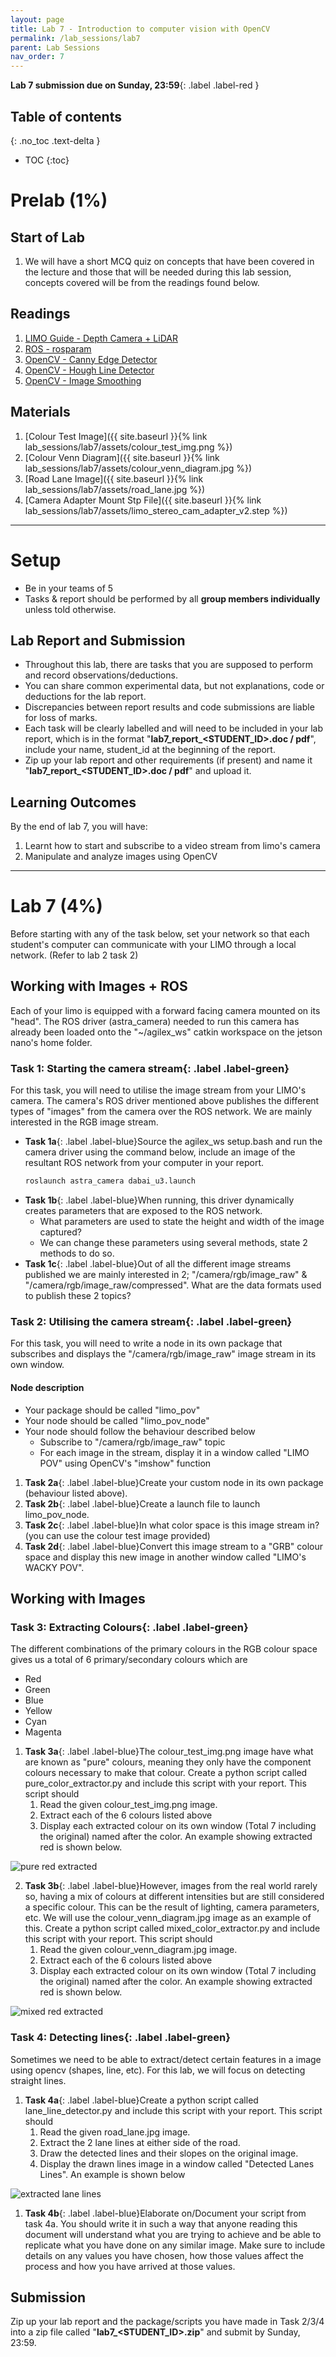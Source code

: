 ```yaml
---
layout: page
title: Lab 7 - Introduction to computer vision with OpenCV
permalink: /lab_sessions/lab7
parent: Lab Sessions
nav_order: 7
---
```

**Lab 7 submission due on Sunday, 23:59**{: .label .label-red }

## Table of contents
{: .no_toc .text-delta }

- TOC
{:toc}

# Prelab (1%)

## Start of Lab
1. We will have a short MCQ quiz on concepts that have been covered in the lecture and those that will be needed during this lab session, concepts covered will be from the readings found below.

## Readings
1. [LIMO Guide - Depth Camera + LiDAR](https://github.com/agilexrobotics/limo-doc/blob/master/Limo%20user%20manual(EN).md#7-depth-camera--lidar-mapping)
2. [ROS - rosparam](http://wiki.ros.org/rosparam)
3. [OpenCV - Canny Edge Detector](https://docs.opencv.org/4.1.1/da/d5c/tutorial_canny_detector.html)
4. [OpenCV - Hough Line Detector](https://docs.opencv.org/4.1.1/d9/db0/tutorial_hough_lines.html)
5. [OpenCV - Image Smoothing](https://docs.opencv.org/4.1.1/d4/d13/tutorial_py_filtering.html)

## Materials
1. [Colour Test Image]({{ site.baseurl }}{% link lab_sessions/lab7/assets/colour_test_img.png %})
2. [Colour Venn Diagram]({{ site.baseurl }}{% link lab_sessions/lab7/assets/colour_venn_diagram.jpg %})
3. [Road Lane Image]({{ site.baseurl }}{% link lab_sessions/lab7/assets/road_lane.jpg %})
4. [Camera Adapter Mount Stp File]({{ site.baseurl }}{% link lab_sessions/lab7/assets/limo_stereo_cam_adapter_v2.step %})

----

# Setup
* Be in your teams of 5
* Tasks & report should be performed by all **group members individually** unless told otherwise.

## Lab Report and Submission
* Throughout this lab, there are tasks that you are supposed to perform and record observations/deductions.
* You can share common experimental data, but not explanations, code or deductions for the lab report.
* Discrepancies between report results and code submissions are liable for loss of marks.
* Each task will be clearly labelled and will need to be included in your lab report, which is in the format "**lab7\_report\_<STUDENT\_ID>.doc / pdf**", include your name, student_id at the beginning of the report.
* Zip up your lab report and other requirements (if present) and name it "**lab7\_report\_<STUDENT\_ID>.doc / pdf**" and upload it.

## Learning Outcomes
By the end of lab 7, you will have:
1. Learnt how to start and subscribe to a video stream from limo's camera
2. Manipulate and analyze images using OpenCV

----

# Lab 7 (4%)
Before starting with any of the task below, set your network so that each student's computer can communicate with your LIMO through a local network. (Refer to lab 2 task 2)

## Working with Images + ROS
Each of your limo is equipped with a forward facing camera mounted on its "head". The ROS driver (astra_camera) needed to run this camera has already been loaded onto the "~/agilex_ws" catkin workspace on the jetson nano's home folder.

### **Task 1: Starting the camera stream**{: .label .label-green}
For this task, you will need to utilise the image stream from your LIMO's camera. The camera's ROS driver mentioned above publishes the different types of "images" from the camera over the ROS network. We are mainly interested in the RGB image stream.

* **Task 1a**{: .label .label-blue}Source the agilex_ws setup.bash and run the camera driver using the command below, include an image of the resultant ROS network from your computer in your report.
  ```bash
  roslaunch astra_camera dabai_u3.launch
  ```
* **Task 1b**{: .label .label-blue}When running, this driver dynamically creates parameters that are exposed to the ROS network.
  * What parameters are used to state the height and width of the image captured?
  * We can change these parameters using several methods, state 2 methods to do so.
* **Task 1c**{: .label .label-blue}Out of all the different image streams published we are mainly interested in 2; "/camera/rgb/image_raw" & "/camera/rgb/image_raw/compressed". What are the data formats used to publish these 2 topics?

### **Task 2: Utilising the camera stream**{: .label .label-green}
For this task, you will need to write a node in its own package that subscribes and displays the "/camera/rgb/image_raw" image stream in its own window.

#### **Node description**
* Your package should be called "limo_pov"
* Your node should be called "limo_pov_node"
* Your node should follow the behaviour described below
   * Subscribe to "/camera/rgb/image_raw" topic
   * For each image in the stream, display it in a window called "LIMO POV" using OpenCV's "imshow" function

1. **Task 2a**{: .label .label-blue}Create your custom node in its own package (behaviour listed above).
2. **Task 2b**{: .label .label-blue}Create a launch file to launch limo_pov_node.
3. **Task 2c**{: .label .label-blue}In what color space is this image stream in? (you can use the colour test image provided)
4. **Task 2d**{: .label .label-blue}Convert this image stream to a "GRB" colour space and display this new image in another window called "LIMO's WACKY POV".

## Working with Images

### **Task 3: Extracting Colours**{: .label .label-green}
The different combinations of the primary colours in the RGB colour space gives us a total of 6 primary/secondary colours which are
* Red
* Green
* Blue
* Yellow
* Cyan
* Magenta

1. **Task 3a**{: .label .label-blue}The colour_test_img.png image have what are known as "pure" colours, meaning they only have the component colours necessary to make that colour. Create a python script called pure_color_extractor.py and include this script with your report. This script should
   1. Read the given colour_test_img.png image.
   2. Extract each of the 6 colours listed above
   3. Display each extracted colour on its own window (Total 7 including the original) named after the color. An example showing extracted red is shown below.

![pure red extracted](assets/example_extract_pure.png)

2. **Task 3b**{: .label .label-blue}However, images from the real world rarely so, having a mix of colours at different intensities but are still considered a specific colour. This can be the result of lighting, camera parameters, etc. We will use the colour_venn_diagram.jpg image as an example of this. Create a python script called mixed_color_extractor.py and include this script with your report. This script should
   1. Read the given colour_venn_diagram.jpg image.
   2. Extract each of the 6 colours listed above
   3. Display each extracted colour on its own window (Total 7 including the original) named after the color. An example showing extracted red is shown below.

![mixed red extracted](assets/example_extract_mix.png)


### **Task 4: Detecting lines**{: .label .label-green}
Sometimes we need to be able to extract/detect certain features in a image using opencv (shapes, line, etc). For this lab, we will focus on detecting straight lines.

1. **Task 4a**{: .label .label-blue}Create a python script called lane_line_detector.py and include this script with your report. This script should
   1. Read the given road_lane.jpg image.
   2. Extract the 2 lane lines at either side of the road.
   3. Draw the detected lines and their slopes on the original image.
   4. Display the drawn lines image in a window called "Detected Lanes Lines". An example is shown below

![extracted lane lines](assets/example_lane_lines.png)

1. **Task 4b**{: .label .label-blue}Elaborate on/Document your script from task 4a. You should write it in such a way that anyone reading this document will understand what you are trying to achieve and be able to replicate what you have done on any similar image. Make sure to include details on any values you have chosen, how those values affect the process and how you have arrived at those values.

## Submission
Zip up your lab report and the package/scripts you have made in Task 2/3/4 into a zip file called "**lab7\_<STUDENT\_ID>.zip**" and submit by Sunday, 23:59.